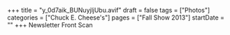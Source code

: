 +++
title = "y_0d7aik_BUNuyjljUbu.avif"
draft = false
tags = ["Photos"]
categories = ["Chuck E. Cheese's"]
pages = ["Fall Show 2013"]
startDate = ""
+++
Newsletter Front Scan

